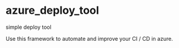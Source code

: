 # azure_deploy_tool


simple deploy tool 

Use this framework to automate and improve your CI / CD in azure.
